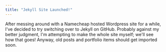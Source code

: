 ```yaml
---
title: "Jekyll Site Launched!"
---
```

After messing around with a Namecheap hosted Wordpress site for a while, I've decided to try switching over to Jekyll on GitHub. Probably against my better judgment, I'm attempting to make the whole site myself; we'll see how that goes! Anyway, old posts and portfolio items should get imported soon.
